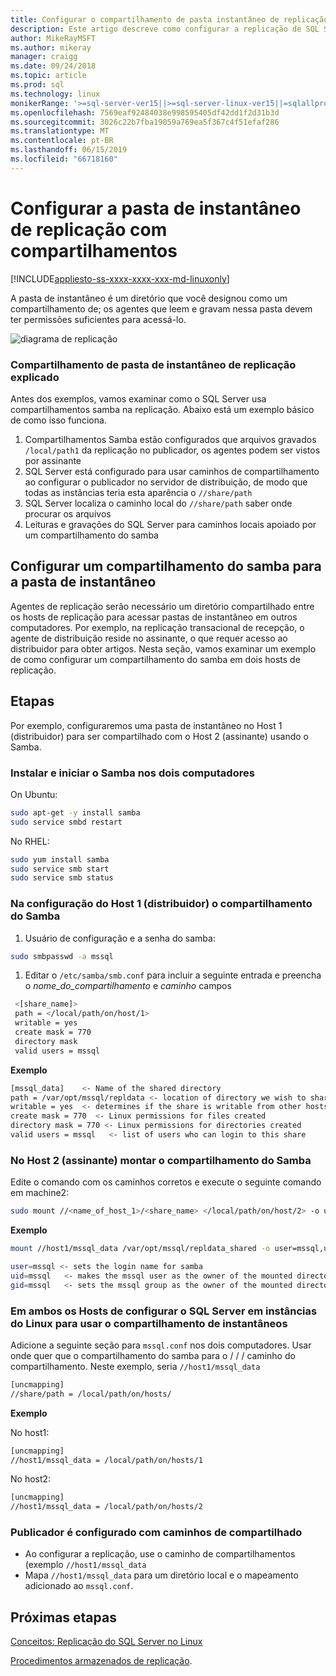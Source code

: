 ```yaml
---
title: Configurar o compartilhamento de pasta instantâneo de replicação do SQL Server no Linux | Microsoft Docs
description: Este artigo descreve como configurar a replicação de SQL Server de compartilhamentos de pasta de instantâneo no Linux.
author: MikeRayMSFT
ms.author: mikeray
manager: craigg
ms.date: 09/24/2018
ms.topic: article
ms.prod: sql
ms.technology: linux
monikerRange: '>=sql-server-ver15||>=sql-server-linux-ver15||=sqlallproducts-allversions'
ms.openlocfilehash: 7569eaf92484038e998595405df42dd1f2d31b3d
ms.sourcegitcommit: 3026c22b7fba19059a769ea5f367c4f51efaf286
ms.translationtype: MT
ms.contentlocale: pt-BR
ms.lasthandoff: 06/15/2019
ms.locfileid: "66718160"
---
```

# <a name="configure-replication-snapshot-folder-with-shares"></a>Configurar a pasta de instantâneo de replicação com compartilhamentos

[!INCLUDE[appliesto-ss-xxxx-xxxx-xxx-md-linuxonly](../includes/appliesto-ss-xxxx-xxxx-xxx-md-linuxonly.md)]

A pasta de instantâneo é um diretório que você designou como um compartilhamento de; os agentes que leem e gravam nessa pasta devem ter permissões suficientes para acessá-lo.

![diagrama de replicação][1]

### <a name="replication-snapshot-folder-share-explained"></a>Compartilhamento de pasta de instantâneo de replicação explicado

Antes dos exemplos, vamos examinar como o SQL Server usa compartilhamentos samba na replicação. Abaixo está um exemplo básico de como isso funciona.

1. Compartilhamentos Samba estão configurados que arquivos gravados `/local/path1` da replicação no publicador, os agentes podem ser vistos por assinante
2. SQL Server está configurado para usar caminhos de compartilhamento ao configurar o publicador no servidor de distribuição, de modo que todas as instâncias teria esta aparência o `//share/path`
3. SQL Server localiza o caminho local do `//share/path` saber onde procurar os arquivos
4. Leituras e gravações do SQL Server para caminhos locais apoiado por um compartilhamento do samba


## <a name="configure-a-samba-share-for-the-snapshot-folder"></a>Configurar um compartilhamento do samba para a pasta de instantâneo 

Agentes de replicação serão necessário um diretório compartilhado entre os hosts de replicação para acessar pastas de instantâneo em outros computadores. Por exemplo, na replicação transacional de recepção, o agente de distribuição reside no assinante, o que requer acesso ao distribuidor para obter artigos. Nesta seção, vamos examinar um exemplo de como configurar um compartilhamento do samba em dois hosts de replicação.


## <a name="steps"></a>Etapas

Por exemplo, configuraremos uma pasta de instantâneo no Host 1 (distribuidor) para ser compartilhado com o Host 2 (assinante) usando o Samba. 

### <a name="install-and-start-samba-on-both-machines"></a>Instalar e iniciar o Samba nos dois computadores 

On Ubuntu:

```bash
sudo apt-get -y install samba
sudo service smbd restart
```

No RHEL:

```bash
sudo yum install samba
sudo service smb start
sudo service smb status
```

### <a name="on-host-1-distributor-set-up-the-samba-share"></a>Na configuração do Host 1 (distribuidor) o compartilhamento do Samba 

1. Usuário de configuração e a senha do samba:

  ```bash
  sudo smbpasswd -a mssql 
  ```

1. Editar o `/etc/samba/smb.conf` para incluir a seguinte entrada e preencha o *nome_do_compartilhamento* e *caminho* campos
 ```bash
  <[share_name]>
  path = </local/path/on/host/1>
  writable = yes
  create mask = 770
  directory mask 
  valid users = mssql 
  ```

  **Exemplo**

  ```bash
  [mssql_data]    <- Name of the shared directory
  path = /var/opt/mssql/repldata <- location of directory we wish to share
  writable = yes  <- determines if the share is writable from other hosts
  create mask = 770  <- Linux permissions for files created 
  directory mask = 770 <- Linux permissions for directories created
  valid users = mssql   <- list of users who can login to this share
  ```

### <a name="on-host-2-subscriber--mount-the-samba-share"></a>No Host 2 (assinante) montar o compartilhamento do Samba

Edite o comando com os caminhos corretos e execute o seguinte comando em machine2:

  ```bash
  sudo mount //<name_of_host_1>/<share_name> </local/path/on/host/2> -o user=mssql,uid=mssql,gid=mssql
  ```

  **Exemplo**

  ```bash
  mount //host1/mssql_data /var/opt/mssql/repldata_shared -o user=mssql,uid=mssql,gid=mssql

  user=mssql <- sets the login name for samba
  uid=mssql   <- makes the mssql user as the owner of the mounted directory
  gid=mssql   <- sets the mssql group as the owner of the mounted directory
  ```

### <a name="on-both-hosts--configure-sql-server-on-linux-instances-to-use-snapshot-share"></a>Em ambos os Hosts de configurar o SQL Server em instâncias do Linux para usar o compartilhamento de instantâneos

Adicione a seguinte seção para `mssql.conf` nos dois computadores. Usar onde quer que o compartilhamento do samba para o / / / caminho do compartilhamento. Neste exemplo, seria `//host1/mssql_data`

  ```bash
  [uncmapping]
  //share/path = /local/path/on/hosts/
  ```

  **Exemplo**

  No host1:

  ```bash
  [uncmapping]
  //host1/mssql_data = /local/path/on/hosts/1
  ```

  No host2:
  
  ```bash
  [uncmapping]
  //host1/mssql_data = /local/path/on/hosts/2
  ```

### <a name="configuring-publisher-with-shared-paths"></a>Publicador é configurado com caminhos de compartilhado

* Ao configurar a replicação, use o caminho de compartilhamentos (exemplo `//host1/mssql_data`
* Mapa `//host1/mssql_data` para um diretório local e o mapeamento adicionado ao `mssql.conf`.

## <a name="next-steps"></a>Próximas etapas

[Conceitos: Replicação do SQL Server no Linux](sql-server-linux-replication.md)

[Procedimentos armazenados de replicação](../relational-databases/system-stored-procedures/replication-stored-procedures-transact-sql.md).

[1]: ./media/sql-server-linux-replication-snapshot-shares/image1.png
